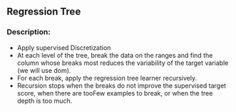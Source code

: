 ## Regression Tree

### Description:
- Apply supervised Discretization
- At each level of the tree, break the data on the ranges and find the column whose breaks most reduces the variability of the target variable (we will use dom).
- For each break, apply the regression tree learner recursively.
- Recursion stops when the breaks do not improve the supervised target score, when there are tooFew examples to break, or when the tree depth is too much.
